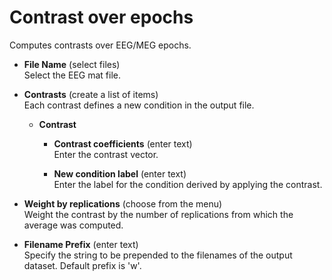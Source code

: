 # Contrast over epochs  
Computes contrasts over EEG/MEG epochs.

* **File Name** (select files)  
Select the EEG mat file.

* **Contrasts** (create a list of items)  
Each contrast defines a new condition in the output file.

    * **Contrast**   

        * **Contrast coefficients** (enter text)  
        Enter the contrast vector.

        * **New condition label** (enter text)  
        Enter the label for the condition derived by applying the contrast.

* **Weight by replications** (choose from the menu)  
Weight the contrast by the number of replications from which the average was computed.

* **Filename Prefix** (enter text)  
Specify the string to be prepended to the filenames of the output dataset. Default prefix is 'w'.
